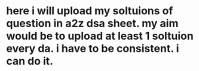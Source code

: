 # here i will upload my soltuions of question in a2z dsa sheet. my aim would be to upload at least 1 soltuion every da. i have to be consistent. i can do it.	